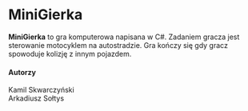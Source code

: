# MiniGierka #

**MiniGierka** to gra komputerowa napisana w C#.
Zadaniem gracza jest sterowanie motocyklem na autostradzie.
Gra kończy się gdy gracz spowoduje kolizję z innym pojazdem. 

#### Autorzy ####
Kamil Skwarczyński  
Arkadiusz Sołtys